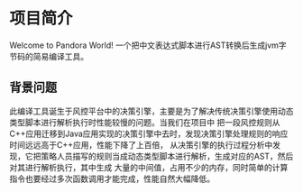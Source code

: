 # 项目简介
Welcome to Pandora World! 一个把中文表达式脚本进行AST转换后生成jvm字节码的简易编译工具。

## 背景问题
此编译工具诞生于风控平台中的决策引擎，主要是为了解决传统决策引擎使用动态类型脚本进行解析执行时性能较慢的问题。当我们在项目中
把一段风控规则从C++应用迁移到Java应用实现的决策引擎中去时，发现决策引擎处理规则的响应时间远远高于C++应用，性能下降了上百倍，
从决策引擎的执行过程分析中发现，它把策略人员描写的规则当成动态类型脚本进行解析，生成对应的AST，然后对其进行解析执行，其中生成
大量的中间值，占用不少的内存，同时简单的计算指令也要经过多次函数调用才能完成，性能自然大幅降低。

